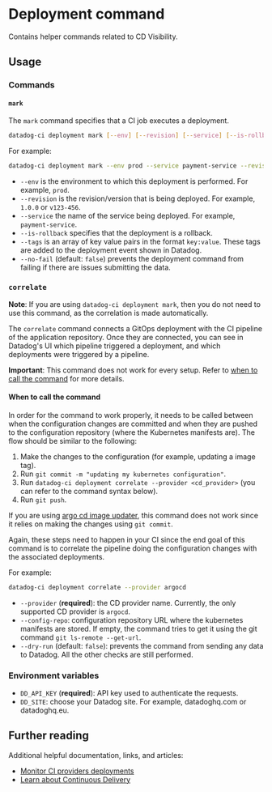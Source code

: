# Deployment command

Contains helper commands related to CD Visibility.

## Usage

### Commands

#### `mark`

The `mark` command specifies that a CI job executes a deployment.

```bash
datadog-ci deployment mark [--env] [--revision] [--service] [--is-rollback] [--tags] [--no-fail]
```

For example:

```bash
datadog-ci deployment mark --env prod --service payment-service --revision v1.1.0 --tags team:backend --no-fail
```

- `--env` is the environment to which this deployment is performed. For example, `prod`.
- `--revision` is the revision/version that is being deployed. For example, `1.0.0` or `v123-456`.
- `--service` the name of the service being deployed. For example, `payment-service`.
- `--is-rollback` specifies that the deployment is a rollback.
- `--tags` is an array of key value pairs in the format `key:value`. These tags are added to the deployment event shown in Datadog.
- `--no-fail` (default: `false`) prevents the deployment command from failing if there are issues submitting the data.

### `correlate`
**Note**: If you are using `datadog-ci deployment mark`, then you do not need to use this command, as the correlation is made automatically.

The `correlate` command connects a GitOps deployment with the CI pipeline of the application repository. Once they are connected, you can see in Datadog's UI which pipeline
triggered a deployment, and which deployments were triggered by a pipeline.

**Important**: This command does not work for every setup. Refer to [when to call the command](#When-to-call-the-command) for more details.

#### When to call the command

In order for the command to work properly, it needs to be called between when the configuration changes are committed and when they are pushed to the configuration repository (where the Kubernetes manifests are). The flow should be similar to the following:

1. Make the changes to the configuration (for example, updating a image tag).
2. Run `git commit -m "updating my kubernetes configuration"`.
3. Run `datadog-ci deployment correlate --provider <cd_provider>` (you can refer to the command syntax below).
4. Run `git push`.

If you are using [argo cd image updater][3], this command does not work since it relies on making the changes using `git commit`. 

Again, these steps need to happen in your CI since the end goal of this command is to correlate the pipeline doing the configuration changes
with the associated deployments.

For example:
```bash
datadog-ci deployment correlate --provider argocd
```

- `--provider` (**required**): the CD provider name. Currently, the only supported CD provider is `argocd`.
- `--config-repo`: configuration repository URL where the kubernetes manifests are stored. If empty, the command tries to get it using the git command `git ls-remote --get-url`.
- `--dry-run` (default: `false`): prevents the command from sending any data to Datadog. All the other checks are still performed.

### Environment variables

- `DD_API_KEY` (**required**): API key used to authenticate the requests.
- `DD_SITE`: choose your Datadog site. For example, datadoghq.com or datadoghq.eu.

## Further reading

Additional helpful documentation, links, and articles:

- [Monitor CI providers deployments][1]
- [Learn about Continuous Delivery][2]

[1]: https://docs.datadoghq.com/continuous_delivery/deployments/ciproviders
[2]: https://docs.datadoghq.com/continuous_delivery/
[3]: https://argocd-image-updater.readthedocs.io/en/stable/
